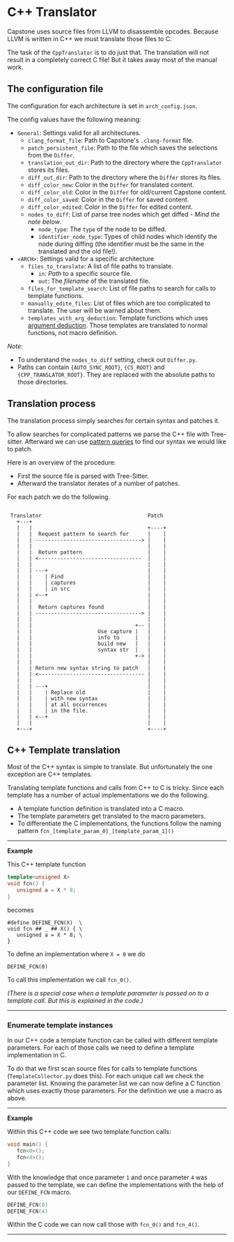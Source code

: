 # C++ Translator

Capstone uses source files from LLVM to disassemble opcodes.
Because LLVM is written in C++ we must translate those files to C.

The task of the `CppTranslator` is to do just that.
The translation will not result in a completely correct C file! But it takes away most of the manual work.

## The configuration file

The configuration for each architecture is set in `arch_config.json`.

The config values have the following meaning:

- `General`: Settings valid for all architectures.
   - `clang_format_file`: Path to Capstone's `.clang-format` file.
   - `patch_persistent_file`: Path to the file which saves the selections from the `Differ`.
   - `translation_out_dir`: Path to the directory where the `CppTranslator` stores its files.
   - `diff_out_dir`: Path to the directory where the `Differ` stores its files.
   - `diff_color_new`: Color in the `Differ` for translated content.
   - `diff_color_old`: Color in the `Differ` for old/current Capstone content.
   - `diff_color_saved`: Color in the `Differ` for saved content.
   - `diff_color_edited`: Color in the `Differ` for edited content.
   - `nodes_to_diff`: List of parse tree nodes which get diffed - *Mind the note below*.
      - `node_type`: The `type` of the node to be diffed.
      - `identifier_node_type`: Types of child nodes which identify the node during diffing (the identifier must be the same in the translated and the old file!).
- `<ARCH>`: Settings valid for a specific architecture
   - `files_to_translate`: A list of file paths to translate.
      - `in`: *Path* to a specific source file.
      - `out`: The *filename* of the translated file.
   - `files_for_template_search`: List of file paths to search for calls to template functions.
   - `manually_edite_files`: List of files which are too complicated to translate. The user will be warned about them.
   - `templates_with_arg_deduction`: Template functions which uses [argument deduction](https://en.cppreference.com/w/cpp/language/template_argument_deduction). Those templates are translated to normal functions, not macro definition.

_Note_:
- To understand the `nodes_to_diff` setting, check out `Differ.py`.
- Paths can contain `{AUTO_SYNC_ROOT}`, `{CS_ROOT}` and `{CPP_TRANSLATOR_ROOT}`.
  They are replaced with the absolute paths to those directories.

## Translation process

The translation process simply searches for certain syntax and patches it.

To allow searches for complicated patterns we parse the C++ file with Tree-sitter.
Afterward we can use [pattern queries](https://tree-sitter.github.io/tree-sitter/using-parsers#pattern-matching-with-queries)
to find our syntax we would like to patch.

Here is an overview of the procedure:

- First the source file is parsed with Tree-Sitter.
- Afterward the translator iterates of a number of patches.

For each patch we do the following.

```

 Translator                                  Patch
   +---+
   |   |                                     +----+
   |   |  Request pattern to search for      |    |
   |   | ----------------------------------> |    |
   |   |                                     |    |
   |   |  Return pattern                     |    |
   |   | <---------------------------------  |    |
   |   |                                     |    |
   |   | ---+                                |    |
   |   |    | Find                           |    |
   |   |    | captures                       |    |
   |   |    | in src                         |    |
   |   | <--+                                |    |
   |   |                                     |    |
   |   |  Return captures found              |    |
   |   | ----------------------------------> |    |
   |   |                                     |    |
   |   |                                 +-- |    |
   |   |                     Use capture |   |    |
   |   |                     info to     |   |    |
   |   |                     build new   |   |    |
   |   |                     syntax str  |   |    |
   |   |                                 +-> |    |
   |   |                                     |    |
   |   | Return new syntax string to patch   |    |
   |   | <---------------------------------- |    |
   |   |                                     |    |
   |   | ---+                                |    |
   |   |    | Replace old                    |    |
   |   |    | with new syntax                |    |
   |   |    | at all occurrences             |    |
   |   |    | in the file.                   |    |
   |   | <--+                                |    |
   |   |                                     |    |
   +---+                                     +----+
```

## C++ Template translation

Most of the C++ syntax is simple to translate. But unfortunately the one exception are C++ templates.

Translating template functions and calls from C++ to C is tricky.
Since each template has a number of actual implementations we do the following.

- A template function definition is translated into a C macro.
- The template parameters get translated to the macro parameters.
- To differentiate the C implementations, the functions follow the naming pattern `fcn_[template_param_0]_[template_param_1]()`

<hr>

**Example**

This C++ template function

```cpp
template<unsigned X>
void fcn() {
   unsigned a = X * 8;
}
```
becomes
```
#define DEFINE_FCN(X)  \
void fcn ## _ ## X() { \
   unsigned a = X * 8; \
}
```
To define an implementation where `X = 0` we do
```
DEFINE_FCN(0)
```
To call this implementation we call `fcn_0()`.

_(There is a special case when a template parameter is passed on to a template call. But this is explained in the code.)_
<hr>

### Enumerate template instances

In our C++ code a template function can be called with different template parameters.
For each of those calls we need to define a template implementation in C.

To do that we first scan source files for calls to template functions (`TemplateCollector.py` does this).
For each unique call we check the parameter list.
Knowing the parameter list we can now define a C function which uses exactly those parameters.
For the definition we use a macro as above.

<hr>

**Example**

Within this C++ code we see two template function calls:

```cpp
void main() {
   fcn<0>();
   fcn<4>();
}
```
With the knowledge that once parameter `1` and once parameter `4` was passed to the template,
we can define the implementations with the help of our `DEFINE_FCN` macro.
```c
DEFINE_FCN(0)
DEFINE_FCN(4)
```

Within the C code we can now call those with `fcn_0()` and `fcn_4()`.
<hr>
